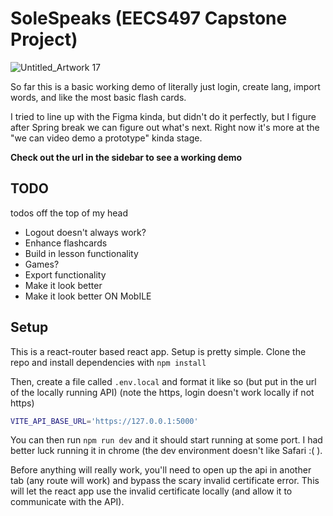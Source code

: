 # SoleSpeaks (EECS497 Capstone Project)
![Untitled_Artwork 17](https://github.com/user-attachments/assets/f2ecbb48-8956-42df-8ef9-a9ddc193ced7)


So far this is a basic working demo of literally just login, create lang, import words, and like the most basic flash cards.

I tried to line up with the Figma kinda, but didn't do it perfectly, but I figure after Spring break we can figure out what's next. Right now it's more at the "we can video demo a prototype" kinda stage.

**Check out the url in the sidebar to see a working demo**

## TODO

todos off the top of my head
- Logout doesn't always work?
- Enhance flashcards
- Build in lesson functionality
- Games?
- Export functionality
- Make it look better
- Make it look better ON MobILE

## Setup

This is a react-router based react app. Setup is pretty simple. Clone the repo and install dependencies with `npm install`

Then, create a file called `.env.local` and format it like so (but put in the url of the locally running API) (note the https, login doesn't work locally if not https)

```bash
VITE_API_BASE_URL='https://127.0.0.1:5000'
```

You can then run `npm run dev` and it should start running at some port. I had better luck running it in chrome (the dev environment doesn't like Safari :( ).

Before anything will really work, you'll need to open up the api in another tab (any route will work) and bypass the scary invalid certificate error. This will let the react app use the invalid certificate locally (and allow it to communicate with the API).
